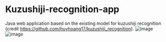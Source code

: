 # Kuzushiji-recognition-app
Java web application based on the existing model for kuzushiji recognition (credit https://github.com/huyhoang17/kuzushiji_recognition). 
![image](https://github.com/blackSswordsman/kuzushiji-recognition-app/assets/115068183/9bdeebde-68f8-4f32-be35-2327fa6225a5)
![image](https://github.com/blackSswordsman/kuzushiji-recognition-app/assets/115068183/7048ca14-6d8e-45f1-a5e0-2013a606e53a)

